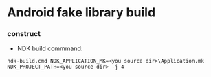 # Android fake library build

### construct


- NDK build commmand:

```
ndk-build.cmd NDK_APPLICATION_MK=<you source dir>\Application.mk NDK_PROJECT_PATH=<you source dir> -j 4
```

